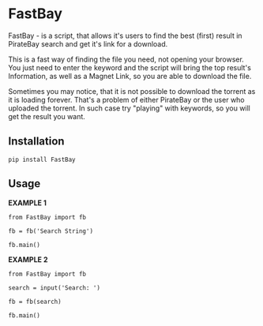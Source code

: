# FastBay

FastBay - is a script, that allows it's users to find the best (first) result in PirateBay search and get it's link for a download.

This is a fast way of finding the file you need, not opening your browser. 
You just need to enter the keyword and the script will bring the top result's Information, as well as a Magnet Link, so you are able to download the file.

Sometimes you may notice, that it is not possible to download the torrent as it is loading forever. That's a problem of either PirateBay or the user who uploaded the torrent. In such case try "playing" with keywords, so you will get the result you want.


## Installation

```
pip install FastBay
```


## Usage
**EXAMPLE 1**

```
from FastBay import fb

fb = fb('Search String')

fb.main()
```


**EXAMPLE 2**

```
from FastBay import fb

search = input('Search: ')

fb = fb(search)

fb.main()
```
